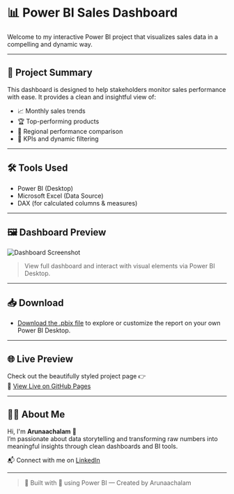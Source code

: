 # 📊 Power BI Sales Dashboard

Welcome to my interactive Power BI project that visualizes sales data in a compelling and dynamic way.

---

## 📌 Project Summary

This dashboard is designed to help stakeholders monitor sales performance with ease. It provides a clean and insightful view of:

- 📈 Monthly sales trends  
- 🏆 Top-performing products  
- 📍 Regional performance comparison  
- 🔎 KPIs and dynamic filtering

---

## 🛠️ Tools Used

- Power BI (Desktop)
- Microsoft Excel (Data Source)
- DAX (for calculated columns & measures)

---

## 🖼️ Dashboard Preview

![Dashboard Screenshot](Airline_ind.png)

> View full dashboard and interact with visual elements via Power BI Desktop.

---

## 📥 Download

- [Download the .pbix file](Airline.pbix) to explore or customize the report on your own Power BI Desktop.

---

## 🌐 Live Preview

Check out the beautifully styled project page 👉  
🔗 [View Live on GitHub Pages](https://yourusername.github.io/your-repo-name)

---

## 🙋‍♂️ About Me

Hi, I'm **Arunaachalam** 👋  
I’m passionate about data storytelling and transforming raw numbers into meaningful insights through clean dashboards and BI tools.

📬 Connect with me on [LinkedIn](https://www.linkedin.com/in/arunaachalaminfo/)

---

> 🔧 Built with 💙 using Power BI — Created by Arunaachalam
